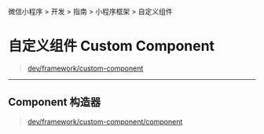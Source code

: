 微信小程序 > 开发 > 指南 > 小程序框架 > 自定义组件

# 自定义组件 Custom Component

> [dev/framework/custom-component](https://developers.weixin.qq.com/miniprogram/dev/framework/custom-component/)

<hr id="component"/>

## Component 构造器

> [dev/framework/custom-component/component](https://developers.weixin.qq.com/miniprogram/dev/framework/custom-component/component.html)

